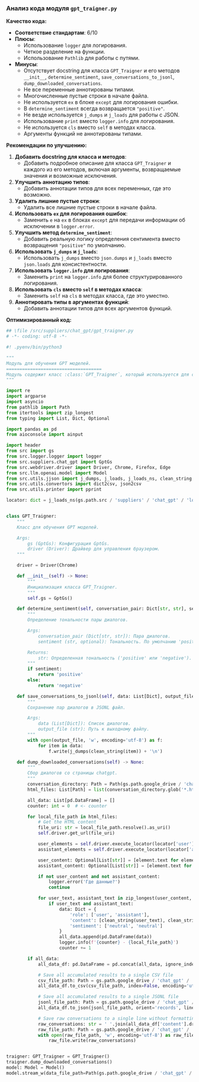 ### **Анализ кода модуля `gpt_traigner.py`**

**Качество кода:**

- **Соответствие стандартам**: 6/10
- **Плюсы**:
    - Использование `logger` для логирования.
    - Четкое разделение на функции.
    - Использование `Pathlib` для работы с путями.
- **Минусы**:
    - Отсутствует docstring для класса `GPT_Traigner` и его методов `__init__`, `determine_sentiment`, `save_conversations_to_jsonl`, `dump_downloaded_conversations`.
    - Не все переменные аннотированы типами.
    - Многочисленные пустые строки в начале файла.
    - Не используется `ex` в блоке `except` для логирования ошибки.
    - В `determine_sentiment` всегда возвращается `"positive"`.
    - Не везде используется `j_dumps` и `j_loads` для работы с JSON.
    - Использование `print` вместо `logger.info` для логирования.
    - Не используется `cls` вместо `self` в методах класса.
    - Аргументы функций не аннотированы типами.

**Рекомендации по улучшению:**

1.  **Добавить docstring для класса и методов**:
    - Добавить подробное описание для класса `GPT_Traigner` и каждого из его методов, включая аргументы, возвращаемые значения и возможные исключения.
2.  **Улучшить аннотацию типов**:
    - Добавить аннотации типов для всех переменных, где это возможно.
3.  **Удалить лишние пустые строки**:
    - Удалить все лишние пустые строки в начале файла.
4.  **Использовать `ex` для логирования ошибок**:
    - Заменить `e` на `ex` в блоках `except` для передачи информации об исключении в `logger.error`.
5.  **Улучшить метод `determine_sentiment`**:
    - Добавить реальную логику определения сентимента вместо возвращения `"positive"` по умолчанию.
6.  **Использовать `j_dumps` и `j_loads`**:
    - Использовать `j_dumps` вместо `json.dumps` и `j_loads` вместо `json.loads` для консистентности.
7.  **Использовать `logger.info` для логирования**:
    - Заменить `print` на `logger.info` для более структурированного логирования.
8.  **Использовать `cls` вместо `self` в методах класса**:
    - Заменить `self` на `cls` в методах класса, где это уместно.
9. **Аннотировать типы в аргументах функций**:
    - Добавить аннотации типов для всех аргументов функций.

**Оптимизированный код:**

```python
## \file /src/suppliers/chat_gpt/gpt_traigner.py
# -*- coding: utf-8 -*-

#! .pyenv/bin/python3

"""
Модуль для обучения GPT моделей.
====================================
Модуль содержит класс :class:`GPT_Traigner`, который используется для сбора и обработки данных для обучения моделей GPT.
"""

import re
import argparse
import asyncio
from pathlib import Path
from itertools import zip_longest
from typing import List, Dict, Optional

import pandas as pd
from aioconsole import ainput

import header
from src import gs
from src.logger.logger import logger
from src.suppliers.chat_gpt import GptGs
from src.webdriver.driver import Driver, Chrome, Firefox, Edge
from src.llm.openai.model import Model
from src.utils.jjson import j_dumps, j_loads, j_loads_ns, clean_string
from src.utils.convertors import dict2csv, json2csv
from src.utils.printer import pprint

locator: dict = j_loads_ns(gs.path.src / 'suppliers' / 'chat_gpt' / 'locators' / 'chat.json')


class GPT_Traigner:
    """
    Класс для обучения GPT моделей.

    Args:
        gs (GptGs): Конфигурация GptGs.
        driver (Driver): Драйвер для управления браузером.
    """

    driver = Driver(Chrome)

    def __init__(self) -> None:
        """
        Инициализация класса GPT_Traigner.
        """
        self.gs = GptGs()

    def determine_sentiment(self, conversation_pair: Dict[str, str], sentiment: Optional[str] = 'positive') -> str:
        """
        Определение тональности пары диалогов.

        Args:
            conversation_pair (Dict[str, str]): Пара диалогов.
            sentiment (str, optional): Тональность. По умолчанию 'positive'.

        Returns:
            str: Определенная тональность ('positive' или 'negative').
        """
        if sentiment:
            return 'positive'
        else:
            return 'negative'

    def save_conversations_to_jsonl(self, data: List[Dict], output_file: str) -> None:
        """
        Сохранение пар диалогов в JSONL файл.

        Args:
            data (List[Dict]): Список диалогов.
            output_file (str): Путь к выходному файлу.
        """
        with open(output_file, 'w', encoding='utf-8') as f:
            for item in data:
                f.write(j_dumps(clean_string(item)) + '\n')

    def dump_downloaded_conversations(self) -> None:
        """
        Сбор диалогов со страницы chatgpt.
        """
        conversation_directory: Path = Path(gs.path.google_drive / 'chat_gpt' / 'conversation')
        html_files: List[Path] = list(conversation_directory.glob('*.html'))

        all_data: List[pd.DataFrame] = []
        counter: int = 0  # <- counter

        for local_file_path in html_files:
            # Get the HTML content
            file_uri: str = local_file_path.resolve().as_uri()
            self.driver.get_url(file_uri)

            user_elements = self.driver.execute_locator(locator['user'])
            assistant_elements = self.driver.execute_locator(locator['assistant'])

            user_content: Optional[List[str]] = [element.text for element in user_elements] if isinstance(user_elements, list) else [user_elements.text] if user_elements else None
            assistant_content: Optional[List[str]] = [element.text for element in assistant_elements] if isinstance(assistant_elements, list) else [assistant_elements.text] if assistant_elements else None

            if not user_content and not assistant_content:
                logger.error('Где данные?')
                continue

            for user_text, assistant_text in zip_longest(user_content, assistant_content):
                if user_text and assistant_text:
                    data: Dict = {
                        'role': ['user', 'assistant'],
                        'content': [clean_string(user_text), clean_string(assistant_text)],
                        'sentiment': ['neutral', 'neutral']
                    }
                    all_data.append(pd.DataFrame(data))
                    logger.info(f'{counter} - {local_file_path}')
                    counter += 1

        if all_data:
            all_data_df: pd.DataFrame = pd.concat(all_data, ignore_index=True)

            # Save all accumulated results to a single CSV file
            csv_file_path: Path = gs.path.google_drive / 'chat_gpt' / 'conversation' / 'all_conversations.csv'
            all_data_df.to_csv(csv_file_path, index=False, encoding='utf-8')

            # Save all accumulated results to a single JSONL file
            jsonl_file_path: Path = gs.path.google_drive / 'chat_gpt' / 'conversation' / 'all_conversations.jsonl'
            all_data_df.to_json(jsonl_file_path, orient='records', lines=True, force_ascii=False)

            # Save raw conversations to a single line without formatting
            raw_conversations: str = ' '.join(all_data_df['content'].dropna().tolist())
            raw_file_path: Path = gs.path.google_drive / 'chat_gpt' / 'conversation' / 'raw_conversations.txt'
            with open(raw_file_path, 'w', encoding='utf-8') as raw_file:
                raw_file.write(raw_conversations)


traigner: GPT_Traigner = GPT_Traigner()
traigner.dump_downloaded_conversations()
model: Model = Model()
model.stream_w(data_file_path=Path(gs.path.google_drive / 'chat_gpt' / 'conversation' / 'all_conversations.csv'))